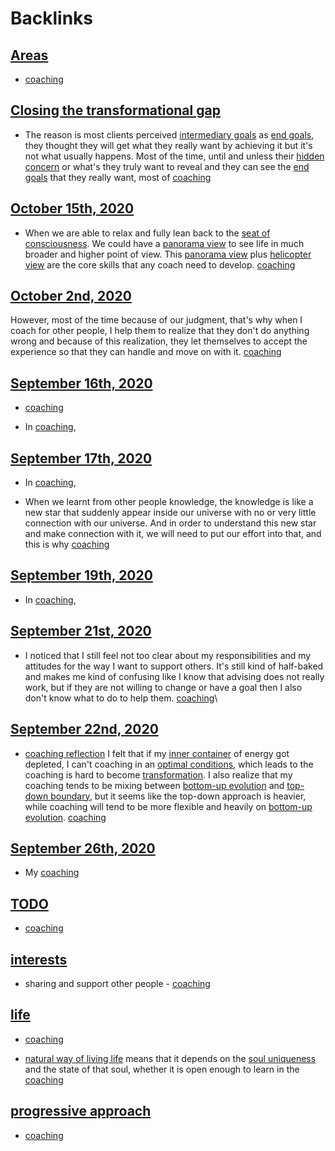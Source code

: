 
# Backlinks
## [Areas](<Areas.md>)
- [coaching](<coaching.md>)

## [Closing the transformational gap](<Closing the transformational gap.md>)
- The reason is most clients perceived [intermediary goals](<intermediary goals.md>) as [end goals](<end goals.md>), they thought they will get what they really want by achieving it but it's not what usually happens. Most of the time, until and unless their [hidden concern](<hidden concern.md>) or what's they truly want to reveal and they can see the [end goals](<end goals.md>) that they really want, most of [coaching](<coaching.md>)

## [October 15th, 2020](<October 15th, 2020.md>)
- When we are able to relax and fully lean back to the [seat of consciousness](<seat of consciousness.md>). We could have a [panorama view](<panorama view.md>) to see life in much broader and higher point of view. This [panorama view](<panorama view.md>) plus [helicopter view](<helicopter view.md>) are the core skills that any coach need to develop. [coaching](<coaching.md>)

## [October 2nd, 2020](<October 2nd, 2020.md>)
However, most of the time because of our judgment, that's why when I coach for other people, I help them to realize that they don't do anything wrong and because of this realization, they let themselves to accept the experience so that they can handle and move on with it. [coaching](<coaching.md>)

## [September 16th, 2020](<September 16th, 2020.md>)
- [coaching](<coaching.md>)

- In [coaching](<coaching.md>),

## [September 17th, 2020](<September 17th, 2020.md>)
- In [coaching](<coaching.md>),

- When we learnt from other people knowledge, the knowledge is like a new star that suddenly appear inside our universe with no or very little connection with our universe. And in order to understand this new star and make connection with it, we will need to put our effort into that, and this is why [coaching](<coaching.md>)

## [September 19th, 2020](<September 19th, 2020.md>)
- In [coaching](<coaching.md>),

## [September 21st, 2020](<September 21st, 2020.md>)
- I noticed that I still feel not too clear about my responsibilities and my attitudes for the way I want to support others. It's still kind of half-baked and makes me kind of confusing like I know that advising does not really work, but if they are not willing to change or have a goal then I also don't know what to do to help them. [coaching](<coaching.md>)\

## [September 22nd, 2020](<September 22nd, 2020.md>)
- [coaching reflection](<coaching reflection.md>) I felt that if my [inner container](<inner container.md>) of energy got depleted, I can't coaching in an [optimal conditions](<optimal conditions.md>), which leads to the coaching is hard to become [transformation](<transformation.md>). I also realize that my coaching tends to be mixing between [bottom-up evolution](<bottom-up evolution.md>) and [top-down boundary](<top-down boundary.md>), but it seems like the top-down approach is heavier, while coaching will tend to be more flexible and heavily on [bottom-up evolution](<bottom-up evolution.md>). [coaching](<coaching.md>)

## [September 26th, 2020](<September 26th, 2020.md>)
- My [coaching](<coaching.md>)

## [TODO](<TODO.md>)
- [coaching](<coaching.md>)

## [interests](<interests.md>)
- sharing and support other people - [coaching](<coaching.md>)

## [life](<life.md>)
- [coaching](<coaching.md>)

- [natural way of living life](<natural way of living life.md>) means that it depends on the [soul uniqueness](<soul uniqueness.md>) and the state of that soul, whether it is open enough to learn in the [coaching](<coaching.md>)

## [progressive approach](<progressive approach.md>)
- [coaching](<coaching.md>)

